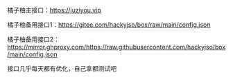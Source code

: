 橘子柚主接口：https://juziyou.vip

橘子柚备用接口1：https://gitee.com/hackyjso/box/raw/main/config.json

橘子柚备用接口2：https://mirror.ghproxy.com/https://raw.githubusercontent.com/hackyjso/box/main/config.json


接口几乎每天都有优化，自己拿都测试吧
